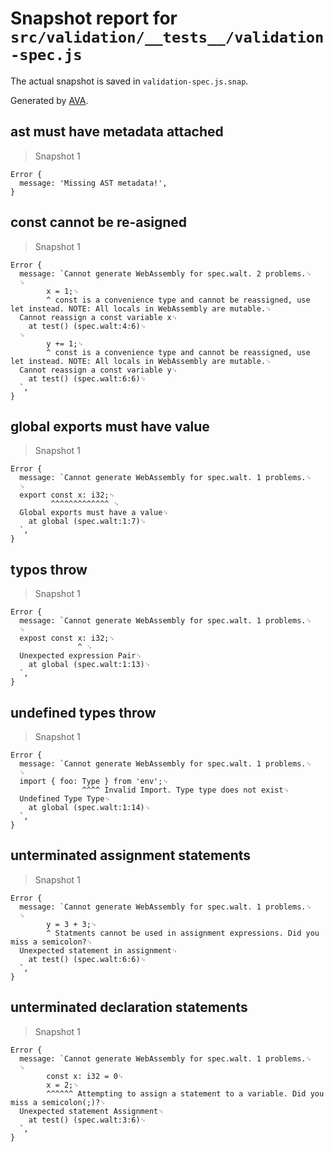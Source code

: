 # Snapshot report for `src/validation/__tests__/validation-spec.js`

The actual snapshot is saved in `validation-spec.js.snap`.

Generated by [AVA](https://ava.li).

## ast must have metadata attached

> Snapshot 1

    Error {
      message: 'Missing AST metadata!',
    }

## const cannot be re-asigned

> Snapshot 1

    Error {
      message: `Cannot generate WebAssembly for spec.walt. 2 problems.␊
      ␊
            x = 1;␊
            ^ const is a convenience type and cannot be reassigned, use let instead. NOTE: All locals in WebAssembly are mutable.␊
      Cannot reassign a const variable x␊
        at test() (spec.walt:4:6)␊
      ␊
            y += 1;␊
            ^ const is a convenience type and cannot be reassigned, use let instead. NOTE: All locals in WebAssembly are mutable.␊
      Cannot reassign a const variable y␊
        at test() (spec.walt:6:6)␊
      `,
    }

## global exports must have value

> Snapshot 1

    Error {
      message: `Cannot generate WebAssembly for spec.walt. 1 problems.␊
      ␊
      export const x: i32;␊
             ^^^^^^^^^^^^^ ␊
      Global exports must have a value␊
        at global (spec.walt:1:7)␊
      `,
    }

## typos throw

> Snapshot 1

    Error {
      message: `Cannot generate WebAssembly for spec.walt. 1 problems.␊
      ␊
      expost const x: i32;␊
                   ^ ␊
      Unexpected expression Pair␊
        at global (spec.walt:1:13)␊
      `,
    }

## undefined types throw

> Snapshot 1

    Error {
      message: `Cannot generate WebAssembly for spec.walt. 1 problems.␊
      ␊
      import { foo: Type } from 'env';␊
                    ^^^^ Invalid Import. Type type does not exist␊
      Undefined Type Type␊
        at global (spec.walt:1:14)␊
      `,
    }

## unterminated assignment statements

> Snapshot 1

    Error {
      message: `Cannot generate WebAssembly for spec.walt. 1 problems.␊
      ␊
            y = 3 + 3;␊
            ^ Statments cannot be used in assignment expressions. Did you miss a semicolon?␊
      Unexpected statement in assignment␊
        at test() (spec.walt:6:6)␊
      `,
    }

## unterminated declaration statements

> Snapshot 1

    Error {
      message: `Cannot generate WebAssembly for spec.walt. 1 problems.␊
      ␊
            const x: i32 = 0␊
            x = 2;␊
            ^^^^^^ Attempting to assign a statement to a variable. Did you miss a semicolon(;)?␊
      Unexpected statement Assignment␊
        at test() (spec.walt:3:6)␊
      `,
    }

